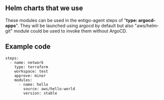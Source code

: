 ## Helm charts that we use ##

These modules can be used in the entigo-agent steps of "__type: argocd-apps__". They will be launched using argocd by default but also "aws/helm-git" module could be used to invoke them without ArgoCD.

## Example code ##
```
steps:
  - name: network
    type: terraform
    workspace: test
    approve: minor
    modules:
      - name: hello
        source: aws/hello-world
        version: stable

```
